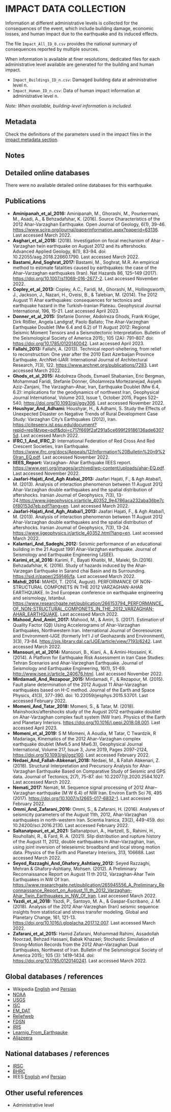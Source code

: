 # IMPACT DATA COLLECTION


Information at different administrative levels is collected for the consequences of the event, 
which include building damage, economic losses, and human impact due to the earthquake and its induced effects.

The file `Impact_All_ID_0.csv` provides the national summary of consequences reported by multiple sources.

When information is available at finer resolutions, dedicated files for each administrative level
available are generated for the building and human impact.

- `Impact_Buildings_ID_n.csv`: Damaged building data at administrative level n.
- `Impact_Human_ID_n.csv`: Data of human impact information at administrative level n.

_Note: When available, building-level information is included._


## Metadata

Check the definitions of the parameters used in the impact files in the [impact metadata section](https://gitlab.openquake.org/risk/ecd/-/blob/main/metadata.md#impact-data).


## Notes


## Detailed online databases
There were no available detailed online databases for this earthquake.


## Publications
- **Aminipanah_et_al_2016:** Aminipanah, M., Ghorashi, M., Pourkermani, M., Asadi, A., & Behzadafshar, K. (2016). Source Characteristics of the 2012 Ahar-Varzaghan Earthquake. Open Journal of Geology, 6(1), 39-46. https://www.scirp.org/journal/paperinformation.aspx?paperid=63136. Last accessed March 2022.  
- **Asghari_et_al_2018:** (2018). Investigation on focal mechanism of Ahar – Varzaghan twin earthquake on August 2012 and its aftershocks. Advanced Applied Geology, 8(1), 83-94. doi: 10.22055/aag.2018.22660.1790. Last accessed March 2022.
- **Bastami_And_Soghrat_2017:** Bastami, M., Soghrat, M.R. An empirical method to estimate fatalities caused by earthquakes: the case of the Ahar–Varzaghan earthquakes (Iran). Nat Hazards 86, 125–149 (2017). https://doi.org/10.1007/s11069-016-2677-2. Last accessed November 2022.
- **Copley_et_al_2013:** Copley, A.C., Faridi, M., Ghorashi, M., Hollingsworth, J., Jackson, J., Nazari, H., Oveisi, B., & Talebian, M. (2014). The 2012 August 11 Ahar earthquakes: consequences for tectonics and earthquake hazard in the Turkish–Iranian Plateau. Geophysical Journal International, 196, 15-21. Last accessed April 2023.
- **Donner_et_al_2015:** Stefanie Donner, Abdolreza Ghods, Frank Krüger, Dirk Rößler, Angela Landgraf, Paolo Ballato; The Ahar‐Varzeghan Earthquake Doublet (Mw 6.4 and 6.2) of 11 August 2012: Regional Seismic Moment Tensors and a Seismotectonic Interpretation. Bulletin of the Seismological Society of America 2015;; 105 (2A): 791–807. doi: https://doi.org/10.1785/0120140042. Last accessed April 2023.
- **Fallahi_2013:** Fallahi, A. (2013). Technical report-sheltering, from relief to reconstruction: One year after the 2010 East Azerbaijan Province Earthquake. ArchNet-IJAR: International Journal of Architectural Research, 7(3), 122. https://www.archnet.org/publications/7283. Last accessed March 2022.
- **Ghods_et_al_2015:** Abdolreza Ghods, Esmaeil Shabanian, Eric Bergman, Mohammad Faridi, Stefanie Donner, Gholamreza Mortezanejad, Asiyeh Aziz-Zanjani, The Varzaghan–Ahar, Iran, Earthquake Doublet (Mw 6.4, 6.2): implications for the geodynamics of northwest Iran, Geophysical Journal International, Volume 203, Issue 1, October 2015, Pages 522–540, https://doi.org/10.1093/gji/ggv306. Last accessed November 2022.
- **Houshyar_And_Adhami:** Houshyar, H., & Adhami, S. Study the Effects of Unexpected Disaster on Negative Trends of Rural Development Case Study: Varzaghan City’s Earthquakes (2012), Iran. https://citeseerx.ist.psu.edu/document?repid=rep1&type=pdf&doi=c717f669f2af291a5ce699f29186136ade63075d. Last accessed March 2022.
- **IFRC_1_And_IFRC_2:** International Federation of Red Cross And Red Crescent Societies, Iran Earthquake. https://www.ifrc.org/docs/Appeals/12/Information%20Bulletin%20n9%20Iran_EQ.pdf. Last accessed November 2022. 
- **IIEES_Report:** Varzaghan- Ahar Earthquake IIEES report. https://www.eeri.org/images/archived/wp-content/uploads/ahar-EQ.pdf. Last accessed November 2022.
- **Jaafari-Hajati_And_Agh Atabai_2013:** Jaafari Hajati, F., & Agh Atabai1, M. (2013). Analysis of interaction phenomenon between 11 August 2012 Ahar-Varzaghan double earthquakes and the spatial distribution of aftershocks. Iranian Journal of Geophysics, 7(3), 13-24.https://www.ijgeophysics.ir/article_40352_9e4786aca232aba36be7c0f80153d7eb.pdf?lang=en. Last accessed March 2022.
- **Jaafari-Hajati_And_Agh_Atabai1_2013:** Jaafari Hajati, F., & Agh Atabai1, M. (2013). Analysis of interaction phenomenon between 11 August 2012 Ahar-Varzaghan double earthquakes and the spatial distribution of aftershocks. Iranian Journal of Geophysics, 7(3), 13-24. https://www.ijgeophysics.ir/article_40352.html?lang=en. Last accessed March 2022. 
- **Kalantari_And_Sadeghi_2012:** Seismic performance of an educational building in the 21 August 1991 Ahar-Varzghan earthquake. Journal of Seismology and Earthquake Engineering (JSEE).
- **Karimi_et_al_2016:** Karimi, F., Bayati Khatibi, M., Maleki, Sh.(2016). Behzadafshar, K. (2016). Study of hazards induced by the Ahar-Varzegan Earthquake in Sarand chai Basin and its Surrounding. https://sid.ir/paper/259146/fa. Last accessed March 2022. 
- **Mahdi_2014:** MAHDI, T. (2014, August). PERFORMANCE OF NON-STRUCTURAL COMPONETS IN THE 2012 VARZAGHAN-AHAR EARTHQUAKE. In 2nd European conference on earthquake engineering and seismology, Istanbul. https://www.researchgate.net/publication/266153794_PERFORMANCE_OF_NON-STRUCTURAL_COMPONETS_IN_THE_2012_VARZAGHAN-AHAR_EARTHQUAKE. Last accessed March 2022.
- **Mahood_And_Amiri_2017:** Mahood, M., & Amiri, S. (2017). Estimation of Quality Factor (Qβ) Using Accelerograms of Ahar-Varzaghan Earthquakes, Northwestern Iran. International Journal of Georesources and Environment-IJGE (formerly Int'l J of Geohazards and Environment), 3(3), 73-84. https://ojs.library.dal.ca/IJGE/article/view/7193/6242. Last accessed March 2022. 
- **Mansouri_et_al_2014:** Mansouri, B., Kiani, A., & Amini-Hosseini, K. (2014). A Platform for Earthquake Risk Assessment in Iran Case Studies: Tehran Scenarios and Ahar-Varzeghan Earthquake. Journal of Seismology and Earthquake Engineering, 16(1), 51-69. http://www.jsee.ir/article_240676.html. Last accessed November 2022.
- **Mirdamadi_And_Rezapour_2015:** Mirdamadi, F., & Rezapour, M. (2015). Fault plane determination of the 2012 August 11 Ahar-Varzaghan earthquakes based on H-C method. Journal of the Earth and Space Physics, 41(3), 377-390. doi: 10.22059/jesphys.2015.53701. Last accessed February 2022.
- **Momeni_And_Tatar_2018:** Momeni, S., & Tatar, M. (2018). Mainshocks/aftershocks study of the August 2012 earthquake doublet on Ahar-Varzaghan complex fault system (NW Iran). Physics of the Earth and Planetary Interiors. https://doi.org/10.1016/j.pepi.2018.08.001. Last accessed April 2023.
- **Momeni_et_al_2019:** S M Momeni, A Aoudia, M Tatar, C Twardzik, R Madariaga, Kinematics of the 2012 Ahar–Varzaghan complex earthquake doublet (Mw6.5 and Mw6.3), Geophysical Journal International, Volume 217, Issue 3, June 2019, Pages 2097–2124, https://doi.org/10.1093/gji/ggz100. Last accessed February 2022.
- **Nedaei_And_Fallah-Abkenari_2018:** Nedaei, M., & Fallah Abkenari, Z. (2018). Structural Interpretation and Precursory Analysis for Ahar-Varzaghan Earthquake Based on Comparative Study of Seismic and GPS data. Journal of Tectonics, 2(7), 75-87. doi: 10.22077/jt.2020.2584.1027. Last accessed March 2022. 
- **Nemati_2017:** Nemati, M. Sequence signal processing of 2012 Ahar–Varzaghan earthquake (M W 6.4) of NW Iran. Environ Earth Sci 76, 495 (2017). https://doi.org/10.1007/s12665-017-6832-1. Last accessed February 2022.
- **Ommi_And_Zafarani_2016:** Ommi, S., & Zafarani, H. (2016). Analyses of seismicity parameters of the August 11th, 2012, Ahar-Varzaghan earthquakes in north-western Iran. Scientia Iranica, 23(2), 449-459. doi: 10.24200/sci.2016.2130. Last accessed February 2022.
- **Saltanatpouri_et_al_2021:** Saltanatpouri, A., Hartzell, S., Rahimi, H., Rouhollahi, R., & Fard, R. A. (2021). Slip distribution and rupture history of the August 11, 2012, double earthquakes in Ahar–Varzaghan, Iran, using joint inversion of teleseismic broadband and local strong motion data. Physics of the Earth and Planetary Interiors, 313, 106688. Last accessed March 2022. 
- **Seyed_Razzaghi_And_Ghafory_Ashtiany_2012:** Seyed Razzaghi, Mehran & Ghafory-Ashtiany, Mohsen. (2012). A Preliminary Reconnaissance Report on August 11 th 2012, Varzaghan-Ahar Twin Earthquakes in NW Of Iran. https://www.researchgate.net/publication/265945556_A_Preliminary_Reconnaissance_Report_on_August_11_th_2012_Varzaghan-Ahar_Twin_Earthquakes_in_NW_Of_Iran. Last accessed March 2022. 
- **Yazdi_et_al_2018:** Yazdi, P., Santoyo, M. A., & Gaspar-Escribano, J. M. (2018). Analysis of the 2012 Ahar-Varzeghan (Iran) seismic sequence: insights from statistical and stress transfer modeling. Global and Planetary Change, 161, 121-13. https://doi.org/10.1016/j.gloplacha.2017.12.007. Last accessed March 2022.  
- **Zafarani_et_al_2015:** Hamid Zafarani, Mohammad Rahimi, Assadollah Noorzad, Behzad Hassani, Babak Khazaei; Stochastic Simulation of Strong‐Motion Records from the 2012 Ahar–Varzaghan Dual Earthquakes, Northwest of Iran. Bulletin of the Seismological Society of America 2015;; 105 (3): 1419–1434. doi: https://doi.org/10.1785/0120140241. Last accessed March 2022.


## Global databases / references
- Wikipedia [English](https://en.wikipedia.org/wiki/2012_East_Azerbaijan_earthquakes) and [Persian](https://fa.wikipedia.org/wiki/%D8%B2%D9%85%DB%8C%D9%86%E2%80%8C%D9%84%D8%B1%D8%B2%D9%87%E2%80%8C%D9%87%D8%A7%DB%8C_%DB%B1%DB%B3%DB%B9%DB%B1_%D8%A2%D8%B0%D8%B1%D8%A8%D8%A7%DB%8C%D8%AC%D8%A7%D9%86_%D8%B4%D8%B1%D9%82%DB%8C)
- [NOAA](https://www.ngdc.noaa.gov/hazel/view/hazards/earthquake/event-more-info/9928)
- [USGS](https://earthquake.usgs.gov/earthquakes/eventpage/usp000jq5p/executive)
- [ISC](http://isc-mirror.iris.washington.edu/cgi-bin/FormatBibprint.pl?evid=604084447)
- [EM_DAT](https://public.emdat.be/data)
- [Reliefweb](https://reliefweb.int/report/iran-islamic-republic/iran-earthquake-information-bulletin-n%C2%B0-03)
- [FDSN](http://fdsn.adc1.iris.edu/networks/detail/I1/)
- [IRIS](http://ds.iris.edu/spud/momenttensor/1051404) 
- [Learnig_From_Earthqauke](http://www.learningfromearthquakes.org/component/lfe_reports/?view=lfereports&id=263&layout=default)
- [Aljazeera](https://www.aljazeera.com/news/2012/8/13/thousands-left-homeless-after-iran-quakes)


## National databases / references
- [IRSC](http://irsc.ut.ac.ir/focal.php?year=2017&month=11)
- [BHRC](https://www.bhrc.ac.ir/en)
- IIEES [English](http://www.iiees.ac.ir/en/ahar-varzeghan-twin-earthquakes-of-11-august-2012-mw-6-4-and-mw-6-3/) and [Persian](http://www.iiees.ac.ir/fa/%D8%B2%D9%85%DB%8C%D9%86%E2%80%8C%D9%84%D8%B1%D8%B2%D9%87%E2%80%8C%D9%87%D8%A7%DB%8C-%D8%AF%D9%88%DA%AF%D8%A7%D9%86%D9%87-21-%D9%85%D8%B1%D8%AF%D8%A7%D8%AF-1391-11-%D8%A7%D9%88%D8%AA-2012-%D8%A7/)

## Other useful references
- Administrative level